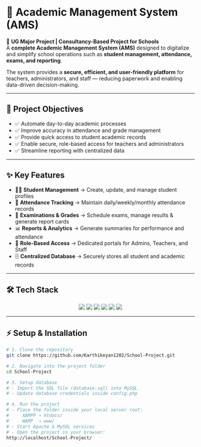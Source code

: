 # 🏫 Academic Management System (AMS)

📌 **UG Major Project | Consultancy-Based Project for Schools**  
A **complete Academic Management System (AMS)** designed to digitalize and simplify school operations such as **student management, attendance, exams, and reporting**.  

The system provides a **secure, efficient, and user-friendly platform** for teachers, administrators, and staff — reducing paperwork and enabling data-driven decision-making.  

---

## 🎯 Project Objectives
- ✅ Automate day-to-day academic processes  
- ✅ Improve accuracy in attendance and grade management  
- ✅ Provide quick access to student academic records  
- ✅ Enable secure, role-based access for teachers and administrators  
- ✅ Streamline reporting with centralized data  

---

## ✨ Key Features
- 👩‍🎓 **Student Management** → Create, update, and manage student profiles  
- 📅 **Attendance Tracking** → Maintain daily/weekly/monthly attendance records  
- 📝 **Examinations & Grades** → Schedule exams, manage results & generate report cards  
- 📊 **Reports & Analytics** → Generate summaries for performance and attendance  
- 🔐 **Role-Based Access** → Dedicated portals for Admins, Teachers, and Staff  
- 🗄️ **Centralized Database** → Securely stores all student and academic records  

---

## 🛠 Tech Stack
<p align="center">
  <img src="https://img.shields.io/badge/Frontend-HTML5-orange?logo=html5" />
  <img src="https://img.shields.io/badge/Style-CSS3-blue?logo=css3" />
  <img src="https://img.shields.io/badge/Scripting-JavaScript-yellow?logo=javascript" />
  <img src="https://img.shields.io/badge/Backend-PHP-purple?logo=php" />
  <img src="https://img.shields.io/badge/Database-MySQL-blue?logo=mysql" />
  <img src="https://img.shields.io/badge/Server-Apache-red?logo=apache" />
</p>

---
## ⚡ Setup & Installation

```bash
# 1. Clone the repository
git clone https://github.com/Karthikeyan1202/School-Project.git

# 2. Navigate into the project folder
cd School-Project

# 3. Setup database
# - Import the SQL file (database.sql) into MySQL
# - Update database credentials inside config.php

# 4. Run the project
# - Place the folder inside your local server root:
#     XAMPP → htdocs/
#     WAMP  → www/
# - Start Apache & MySQL services
# - Open the project in your browser:
http://localhost/School-Project/

